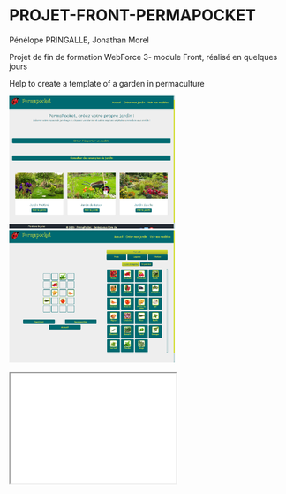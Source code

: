 # PROJET-FRONT-PERMAPOCKET 
Pénélope PRINGALLE, Jonathan Morel

Projet de fin de formation WebForce 3- module Front, réalisé en quelques jours

Help to create a template of a garden in permaculture 

<img src="img/page d'accueil.png" width="300">    <img src="img/drag and drop.png" width="300">

<iframe id="videoDemo"
    title="Démonstration Desktop"
    width="300"
    height="200"
    src="../Créer votre jardin - Google Chrome 2020-08-04 23-12-15">
</iframe>